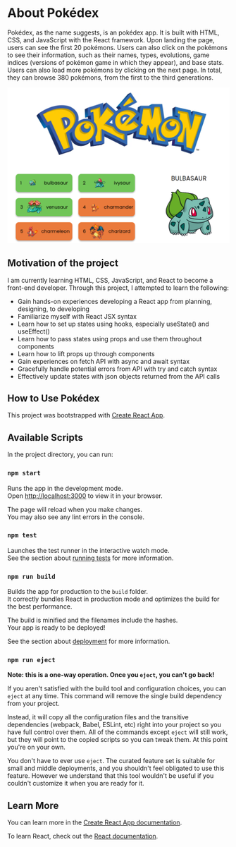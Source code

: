 # About Pokédex
Pokédex, as the name suggests, is an pokédex app. It is built with HTML, CSS, and JavaScript with the React framework. Upon landing the page, users can see the first 20 pokémons. Users can also click on the pokémons to see their information, such as their names, types, evolutions, game indices (versions of pokémon game in which they appear), and base stats. Users can also load more pokémons by clicking on the next page. In total, they can browse 380 pokémons, from the first to the third generations.

![Pokédex, an app where you can browse Pokémons](/public/images/Pokedex_Image.png)

## Motivation of the project
I am currently learning HTML, CSS, JavaScript, and React to become a front-end developer. Through this project, I attempted to learn the following:

* Gain hands-on experiences developing a React app from planning, designing, to developing
* Familiarize myself with React JSX syntax
* Learn how to set up states using hooks, especially useState() and useEffect()
* Learn how to pass states using props and use them throughout components
* Learn how to lift props up through components
* Gain experiences on fetch API with async and await syntax
* Gracefully handle potential errors from API with try and catch syntax
* Effectively update states with json objects returned from the API calls


## How to Use Pokédex

This project was bootstrapped with [Create React App](https://github.com/facebook/create-react-app).

## Available Scripts

In the project directory, you can run:

### `npm start`

Runs the app in the development mode.\
Open [http://localhost:3000](http://localhost:3000) to view it in your browser.

The page will reload when you make changes.\
You may also see any lint errors in the console.

### `npm test`

Launches the test runner in the interactive watch mode.\
See the section about [running tests](https://facebook.github.io/create-react-app/docs/running-tests) for more information.

### `npm run build`

Builds the app for production to the `build` folder.\
It correctly bundles React in production mode and optimizes the build for the best performance.

The build is minified and the filenames include the hashes.\
Your app is ready to be deployed!

See the section about [deployment](https://facebook.github.io/create-react-app/docs/deployment) for more information.

### `npm run eject`

**Note: this is a one-way operation. Once you `eject`, you can't go back!**

If you aren't satisfied with the build tool and configuration choices, you can `eject` at any time. This command will remove the single build dependency from your project.

Instead, it will copy all the configuration files and the transitive dependencies (webpack, Babel, ESLint, etc) right into your project so you have full control over them. All of the commands except `eject` will still work, but they will point to the copied scripts so you can tweak them. At this point you're on your own.

You don't have to ever use `eject`. The curated feature set is suitable for small and middle deployments, and you shouldn't feel obligated to use this feature. However we understand that this tool wouldn't be useful if you couldn't customize it when you are ready for it.

## Learn More

You can learn more in the [Create React App documentation](https://facebook.github.io/create-react-app/docs/getting-started).

To learn React, check out the [React documentation](https://reactjs.org/).

